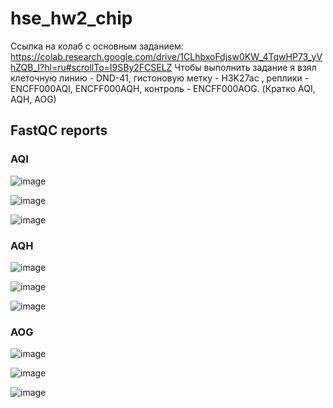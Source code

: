 # hse_hw2_chip

Ссылка на колаб с основным заданием: https://colab.research.google.com/drive/1CLhbxoFdjsw0KW_4TqwHP73_yVhZQB_I?hl=ru#scrollTo=I9SBy2FCSELZ
Чтобы выполнить задание я взял клеточную линию - DND-41, гистоновую метку - H3K27ac , реплики - ENCFF000AQI, ENCFF000AQH, контроль - ENCFF000AOG. (Кратко AQI, AQH, AOG)

## FastQC reports

### AQI

![image](https://user-images.githubusercontent.com/93160309/157734342-4145ca93-9191-4bb7-9944-565d1a203376.png)

![image](https://user-images.githubusercontent.com/93160309/157734415-eb008e87-c189-4d47-ad1c-5464b807548c.png)

![image](https://user-images.githubusercontent.com/93160309/157734767-fb973a0e-bbb8-4470-a369-2a2340535318.png)

### AQH

![image](https://user-images.githubusercontent.com/93160309/157734838-0f911962-936b-4b93-9ac5-ee74220286e0.png)

![image](https://user-images.githubusercontent.com/93160309/157734878-1cbdbb24-1d74-4786-bf4c-7360108fdc7d.png)

![image](https://user-images.githubusercontent.com/93160309/157734948-78fefdb1-8eb4-45f9-b03c-13b8fb24833d.png)

### AOG

![image](https://user-images.githubusercontent.com/93160309/157734998-85d97628-515c-4801-9b44-1db664b6d6ec.png)

![image](https://user-images.githubusercontent.com/93160309/157735031-e8b64d59-e881-4f6b-ac55-e8bacead90c2.png)

![image](https://user-images.githubusercontent.com/93160309/157735070-4798e938-11d2-476b-ad10-1d1b970b8731.png)
